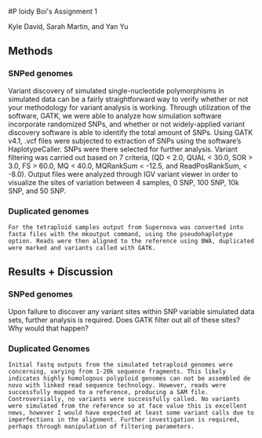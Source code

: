 #P loidy Boi's Assignment 1

Kyle David, Sarah Martin, and Yan Yu

## Methods
### SNPed genomes
Variant discovery of simulated single-nucleotide polymorphisms in simulated data can be a fairly straightforward way to verify whether or not your methodology for variant analysis is working. Through utilization of the software, GATK, we were able to analyze how simulation software incorporate randomized SNPs, and whether or not widely-applied variant discovery software is able to identify the total amount of SNPs. Using GATK v4.1, .vcf files were subjected to extraction of SNPs using the software’s HaplotypeCaller. SNPs were there selected for further analysis. Variant filtering was carried out based on 7 criteria, (QD < 2.0, QUAL < 30.0, SOR > 3.0, FS > 60.0, MQ < 40.0, MQRankSum < -12.5, and ReadPosRankSum, < -8.0). Output files were analyzed through IGV variant viewer in order to visualize the sites of variation between 4 samples, 0 SNP, 100 SNP, 10k SNP, and 50 SNP. 
### Duplicated genomes
	For the tetraploid samples output from Supernova was converted into fasta files with the mkoutput command, using the pseudohaplotype option. Reads were then aligned to the reference using BWA, duplicated were marked and variants called with GATK.

## Results + Discussion
### SNPed genomes
Upon failure to discover any variant sites within SNP variable simulated data sets, further analysis is required. Does GATK filter out all of these sites? Why would that happen?
### Duplicated Genomes
	Initial fastq outputs from the simulated tetraploid genomes were concerning, varying from 1-20k sequence fragments. This likely indicates highly homologous polyploid genomes can not be assembled de novo with linked read sequence technology. However, reads were successfully mapped to a reference, producing a SAM file. Controversially, no variants were successfully called. No variants were simulated from the reference so at face value this is excellent news, however I would have expected at least some variant calls due to imperfections in the alignment. Further investigation is required, perhaps through manipulation of filtering parameters. 	
